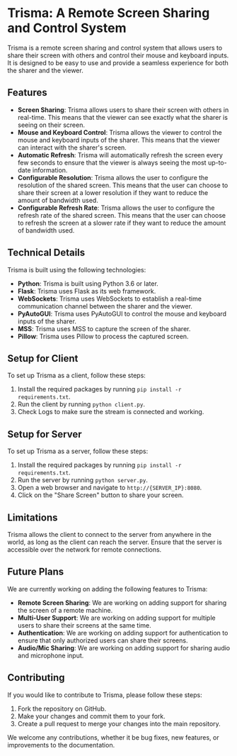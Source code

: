 # Trisma: A Remote Screen Sharing and Control System

Trisma is a remote screen sharing and control system that allows users to share their screen with others and control their mouse and keyboard inputs. It is designed to be easy to use and provide a seamless experience for both the sharer and the viewer.

## Features

* **Screen Sharing**: Trisma allows users to share their screen with others in real-time. This means that the viewer can see exactly what the sharer is seeing on their screen.
* **Mouse and Keyboard Control**: Trisma allows the viewer to control the mouse and keyboard inputs of the sharer. This means that the viewer can interact with the sharer's screen.
* **Automatic Refresh**: Trisma will automatically refresh the screen every few seconds to ensure that the viewer is always seeing the most up-to-date information.
* **Configurable Resolution**: Trisma allows the user to configure the resolution of the shared screen. This means that the user can choose to share their screen at a lower resolution if they want to reduce the amount of bandwidth used.
* **Configurable Refresh Rate**: Trisma allows the user to configure the refresh rate of the shared screen. This means that the user can choose to refresh the screen at a slower rate if they want to reduce the amount of bandwidth used.

## Technical Details

Trisma is built using the following technologies:

* **Python**: Trisma is built using Python 3.6 or later.
* **Flask**: Trisma uses Flask as its web framework.
* **WebSockets**: Trisma uses WebSockets to establish a real-time communication channel between the sharer and the viewer.
* **PyAutoGUI**: Trisma uses PyAutoGUI to control the mouse and keyboard inputs of the sharer.
* **MSS**: Trisma uses MSS to capture the screen of the sharer.
* **Pillow**: Trisma uses Pillow to process the captured screen.

## Setup for Client

To set up Trisma as a client, follow these steps:

1. Install the required packages by running `pip install -r requirements.txt`.
2. Run the client by running `python client.py`.
3. Check Logs to make sure the stream is connected and working.

## Setup for Server

To set up Trisma as a server, follow these steps:

1. Install the required packages by running `pip install -r requirements.txt`.
2. Run the server by running `python server.py`.
3. Open a web browser and navigate to `http://{SERVER_IP}:8080`.
4. Click on the "Share Screen" button to share your screen.

## Limitations

Trisma allows the client to connect to the server from anywhere in the world, as long as the client can reach the server. Ensure that the server is accessible over the network for remote connections.

## Future Plans

We are currently working on adding the following features to Trisma:

* **Remote Screen Sharing**: We are working on adding support for sharing the screen of a remote machine.
* **Multi-User Support**: We are working on adding support for multiple users to share their screens at the same time.
* **Authentication**: We are working on adding support for authentication to ensure that only authorized users can share their screens.
* **Audio/Mic Sharing**: We are working on adding support for sharing audio and microphone input.

## Contributing

If you would like to contribute to Trisma, please follow these steps:

1. Fork the repository on GitHub.
2. Make your changes and commit them to your fork.
3. Create a pull request to merge your changes into the main repository.

We welcome any contributions, whether it be bug fixes, new features, or improvements to the documentation.

